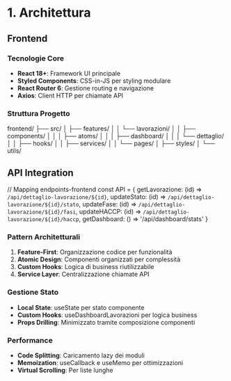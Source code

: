 # 1. Architettura

## Frontend
### Tecnologie Core
- **React 18+**: Framework UI principale
- **Styled Components**: CSS-in-JS per styling modulare
- **React Router 6**: Gestione routing e navigazione
- **Axios**: Client HTTP per chiamate API

### Struttura Progetto
frontend/ ├── src/ │ ├── features/ │ │ └── lavorazioni/ │ │ ├── components/ │ │ │ ├── atoms/ │ │ │ ├── dashboard/ │ │ │ └── dettaglio/ │ │ ├── hooks/ │ │ ├── services/ │ │ └── pages/ │ ├── styles/ │ └── utils/



## API Integration

// Mapping endpoints-frontend
const API = {
    getLavorazione: (id) => `/api/dettaglio-lavorazione/${id}`,
    updateStato: (id) => `/api/dettaglio-lavorazione/${id}/stato`,
    updateFase: (id) => `/api/dettaglio-lavorazione/${id}/fasi`,
    updateHACCP: (id) => `/api/dettaglio-lavorazione/${id}/haccp`,
    getDashboard: () => '/api/dashboard/stats'
}


### Pattern Architetturali
1. **Feature-First**: Organizzazione codice per funzionalità
2. **Atomic Design**: Componenti organizzati per complessità
3. **Custom Hooks**: Logica di business riutilizzabile
4. **Service Layer**: Centralizzazione chiamate API

### Gestione Stato
- **Local State**: useState per stato componente
- **Custom Hooks**: useDashboardLavorazioni per logica business
- **Props Drilling**: Minimizzato tramite composizione componenti

### Performance
- **Code Splitting**: Caricamento lazy dei moduli
- **Memoization**: useCallback e useMemo per ottimizzazioni
- **Virtual Scrolling**: Per liste lunghe
